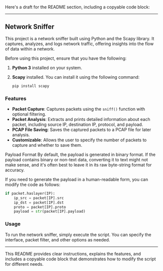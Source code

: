 Here's a draft for the README section, including a copyable code block:

---

## Network Sniffer

This project is a network sniffer built using Python and the Scapy library. It captures, analyzes, and logs network traffic, offering insights into the flow of data within a network.


Before using this project, ensure that you have the following:

1. **Python 3** installed on your system.
2. **Scapy** installed. You can install it using the following command:

   ```bash
   pip install scapy
   ```

### Features

- **Packet Capture**: Captures packets using the `sniff()` function with optional filtering.
- **Packet Analysis**: Extracts and prints detailed information about each packet, including source IP, destination IP, protocol, and payload.
- **PCAP File Saving**: Saves the captured packets to a PCAP file for later analysis.
- **Customizable**: Allows the user to specify the number of packets to capture and whether to save them.

 Payload Format
By default, the payload is generated in binary format. If the payload contains binary or non-text data, converting it to text might not make sense, and it's often best to leave it in its raw byte-string format for accuracy.

If you need to generate the payload in a human-readable form, you can modify the code as follows:

```python
if packet.haslayer(IP):
    ip_src = packet[IP].src
    ip_dst = packet[IP].dst
    proto = packet[IP].proto
    payload = str(packet[IP].payload)
```

### Usage

To run the network sniffer, simply execute the script. You can specify the interface, packet filter, and other options as needed.

---

This README provides clear instructions, explains the features, and includes a copyable code block that demonstrates how to modify the script for different needs.
